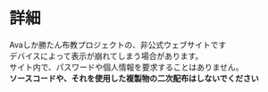 # 詳細
Avaしか勝たん布教プロジェクトの、非公式ウェブサイトです  
デバイスによって表示が崩れてしまう場合があります。  
サイト内で、パスワードや個人情報を要求することはありません。  
**ソースコードや、それを使用した複製物の二次配布はしないでください**
